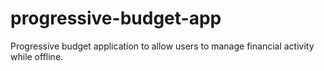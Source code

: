 # progressive-budget-app
Progressive budget application to allow users to manage financial activity while offline.

